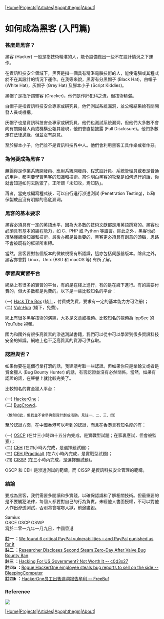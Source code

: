 |[Home](/README.md)|[Projects](/projects.md)|[Articles](/articles.md)|[Apophthegm](/apophthegm.md)|[About](/about.md)|


# **如何成為黑客 (入門篇)**

### 甚麼是黑客？

黑客 (Hacker) 一般是指技術精湛的人，能令設備做出一些不在設計情況之下運作。

在資訊科技安全領域下，黑客是指一個具有精湛電腦技術的人，能使電腦或其程式於不在其設計的情況下運作。在我等來說，黑客有分黑帽子 (Black Hat)，白帽子 (White Hat)，灰帽子 (Grey Hat) 及腳本小子 (Script Kiddies)。

黑帽子是指所謂駭客 (Cracker)，他們是作奸犯科之流，但技術精湛。

白帽子是指資訊科技安全專家或硏究員，他們測試系統漏洞，並公報結果給有關開發人員或機構。

灰帽子也是資訊科技安全專家或硏究員，他們也測試系統漏洞，但他們大多數不會向有關開發人員或機構公報其發現，他們會直接披露 (Full Disclosure)。他們多數走在法律邊緣，但並沒有惡意。

至於腳本小子，他們並不是資訊科技界中人。他們會利用黑客工具作樂或者作惡。


### 為何要成為黑客？

無論你是作業系統開發員、應用系統開發員、程式設計員、系統管理員或者是普通的用戶，都需要學習黑客的知識和技術。當你明白黑客的攻擊是如何進行的話，你就會知道如何去防禦了。正所謂「未知攻，焉知防」。

再者，當完成編寫程式後，可以自行進行滲透測試 (Penetration Testing)，以確保製成品沒有明顯的高危漏洞。


### 黑客的基本要求

黑客必須具有一定的英語水平，因為大多數的技術文獻都是用英語撰寫的。黑客也必須具有基本的編程能力，如 C、PHP 或 Python 等語言。除此之外，黑客也必須略懂網絡知識和技術。最後亦都是最重要的，黑客更必須具有創意的頭腦，思路不會被既有的框架所束縛。

當然，黑客要對各個版本的微軟視窗有所認識，這亦包括伺服器版本。除此之外，黑客亦會對 Linux、Unix (BSD 和 macOS 等) 有所了解。


### 學習與實習平台

網絡上有很多的實習的平台，有的是在綫上進行，有的是在綫下進行。有的需要付費的，但大多數都是免費的。以下是一些比較知名的平台：

(一) [Hack The Box](https://www.hackthebox.eu/) (綫上，付費或免費，要求有一定的基本能力方可注册)；  
(二) [VulnHub](https://www.vulnhub.com/) (綫下，免費)。  

網上有很多黑客技術的演練，大多是文章或視頻。比較知名的視頻為 IppSec 的 YouTube 視頻。

國內和國外有很多高質素的滲透測試書籍，我們可以從中可以學習到很多資訊科技安全的知識。網絡上也不乏高質素的資源可供存取。


### 認證與否？

如果你要在這個行業打滾的話，我建議考取一些認證。但如果你只是業餘又或者是賞金獵人 (Bug Bounty Hunter) 的話，有否認證並沒有必然關係。當然，如果有認證的話，在聲譽上就比較完美了。

比較知名的賞金獵人平台：

(一) [HackerOne](https://www.hackerone.com/)；  
(二) [BugCrowd](https://www.bugcrowd.com/)。  

```（雖然如此，但我並不會參與懸賞計劃或活動，見註一、二、三、四）```

至於認證方面，在中國香港可以考到的認證，而且在香港具有知名度的有：

(一) [OSCP](https://www.offensive-security.com/pwk-oscp/) (在廿三小時四十五分內完成，是實戰型試題；在家裏應試，但會被監察)；  
(二) [CEH](https://www.eccouncil.org/programs/certified-ethical-hacker-ceh/) (在四小時內完成，是選擇題試題)；  
(三) [CEH (Practical)](https://www.eccouncil.org/programs/certified-ethical-hacker-ceh-practical/) (在六小時內完成，是實戰型試題)；  
(四) [CISSP](https://www.isc2.org/Certifications/CISSP) (在三小時內完成，是選擇題試題)。  

OSCP 和 CEH 是滲透測試的範疇，而 CISSP 是資訊科技安全管理的範疇。


### 結論

要成為黑客，我們需要多閱讀和多實踐，以確保認識和了解相關技術。但最重要的是不要觸犯法律，每個人都要對自己的行為負責。未經他人書面授權，不可以對他人作出滲透測試，否則將會噹啷入獄，前途盡毀。

Samiux  
OSCE  OSCP  OSWP  
寫於二零一九年一月九日，中國香港

**註一 ：**[We found 6 critical PayPal vulnerabilities – and PayPal punished us for it](https://cybernews.com/security/we-found-6-critical-paypal-vulnerabilities-and-paypal-punished-us/)  
**註二 ：**[Researcher Discloses Second Steam Zero-Day After Valve Bug Bounty Ban](https://threatpost.com/researcher-discloses-second-steam-zero-day-after-valve-bug-bounty-ban/147593/)  
**註三 ：**[Hacking For US Government?  Not Worth It -- c0d3x27](https://c0d3x27.medium.com/hacking-for-us-government-not-worth-it-d0d92b357618)  
**註四a ：**[Rogue HackerOne employee steals bug reports to sell on the side -- BleepingComputer](https://www.bleepingcomputer.com/news/security/rogue-hackerone-employee-steals-bug-reports-to-sell-on-the-side/)  
**註四b ：**[HackerOne员工出售漏洞报告牟利 -- FreeBuf](https://www.freebuf.com/news/338142.html)  

### Reference

[![](https://img.youtube.com/vi/1Gti2emO-uk/0.jpg)](https://www.youtube.com/watch?v=1Gti2emO-uk "Why Companies Like Google And Facebook Pay Hackers Millions")

|[Home](/README.md)|[Projects](/projects.md)|[Articles](/articles.md)|[Apophthegm](/apophthegm.md)|[About](/about.md)|

